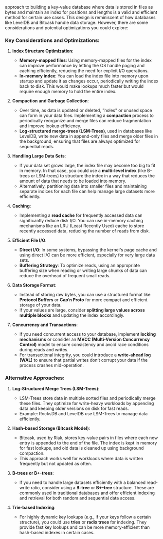 
approach to building a key-value database where data is stored in files as bytes and maintain an index for positions and lengths is a valid and efficient method for certain use cases. This design is reminiscent of how databases like LevelDB and Bitcask handle data storage. However, there are some considerations and potential optimizations you could explore:

### Key Considerations and Optimizations:

1. **Index Structure Optimization**:
   - **Memory-mapped files**: Using memory-mapped files for the index can improve performance by letting the OS handle paging and caching efficiently, reducing the need for explicit I/O operations.
   - **In-memory index**: You can load the index file into memory upon startup and update it as changes occur, periodically writing the index back to disk. This would make lookups much faster but would require enough memory to hold the entire index.

2. **Compaction and Garbage Collection**:
   - Over time, as data is updated or deleted, "holes" or unused space can form in your data files. Implementing a **compaction** process to periodically reorganize and merge files can reduce fragmentation and improve lookup efficiency.
   - **Log-structured merge-trees (LSM-Trees)**, used in databases like LevelDB, write new data in append-only files and merge older files in the background, ensuring that files are always optimized for sequential reads.

3. **Handling Large Data Sets**:
   - If your data set grows large, the index file may become too big to fit in memory. In that case, you could use a **multi-level index** (like B-trees or LSM-trees) to structure the index in a way that reduces the amount of data that needs to be loaded into memory.
   - Alternatively, partitioning data into smaller files and maintaining separate indices for each file can help manage large datasets more efficiently.

4. **Caching**:
   - Implementing a **read cache** for frequently accessed data can significantly reduce disk I/O. You can use in-memory caching mechanisms like an LRU (Least Recently Used) cache to store recently accessed data, reducing the number of reads from disk.

5. **Efficient File I/O**:
   - **Direct I/O**: In some systems, bypassing the kernel's page cache and using direct I/O can be more efficient, especially for very large data sets.
   - **Buffering Strategy**: To optimize reads, using an appropriate buffering size when reading or writing large chunks of data can reduce the overhead of frequent small reads.

6. **Data Storage Format**:
   - Instead of storing raw bytes, you can use a structured format like **Protocol Buffers** or **Cap’n Proto** for more compact and efficient storage of your data.
   - If your values are large, consider **splitting large values across multiple blocks** and updating the index accordingly.

7. **Concurrency and Transactions**:
   - If you need concurrent access to your database, implement **locking mechanisms** or consider an **MVCC (Multi-Version Concurrency Control)** model to ensure consistency and avoid race conditions during reads and writes.
   - For transactional integrity, you could introduce a **write-ahead log (WAL)** to ensure that partial writes don’t corrupt your data if the process crashes mid-operation.

### Alternative Approaches:

1. **Log-Structured Merge Trees (LSM-Trees)**:
   - LSM-Trees store data in multiple sorted files and periodically merge these files. They optimize for write-heavy workloads by appending data and keeping older versions on disk for fast reads.
   - Example: RocksDB and LevelDB use LSM-Trees to manage data efficiently.

2. **Hash-based Storage (Bitcask Model)**:
   - Bitcask, used by Riak, stores key-value pairs in files where each new entry is appended to the end of the file. The index is kept in memory for fast lookups, and old data is cleaned up using background compaction.
   - This approach works well for workloads where data is written frequently but not updated as often.

3. **B-trees or B+-trees**:
   - If you need to handle large datasets efficiently with a balanced read-write ratio, consider using a **B-tree** or **B+-tree** structure. These are commonly used in traditional databases and offer efficient indexing and retrieval for both random and sequential data access.

4. **Trie-based Indexing**:
   - For highly dynamic key lookups (e.g., if your keys follow a certain structure), you could use **tries** or **radix trees** for indexing. They provide fast key lookups and can be more memory-efficient than hash-based indexes in certain cases.


